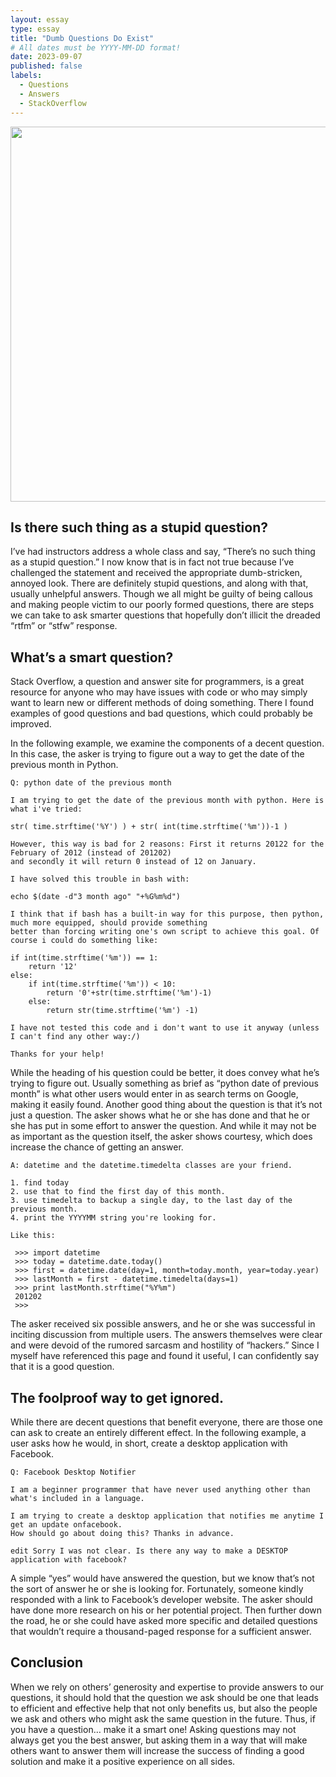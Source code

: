 ```yaml
---
layout: essay
type: essay
title: "Dumb Questions Do Exist"
# All dates must be YYYY-MM-DD format!
date: 2023-09-07
published: false
labels:
  - Questions
  - Answers
  - StackOverflow
---
```


<img width="600px" class="rounded float-start pe-4" src="https://fhntoday.com/wp-content/uploads/2019/03/smarty-900x600.png">

## Is there such thing as a stupid question?

I’ve had instructors address a whole class and say, “There’s no such thing as a stupid question.” I now know that is in fact not true because I’ve challenged the statement and received the appropriate dumb-stricken, annoyed look. There are definitely stupid questions, and along with that, usually unhelpful answers. Though we all might be guilty of being callous and making people victim to our poorly formed questions, there are steps we can take to ask smarter questions that hopefully don’t illicit the dreaded “rtfm” or “stfw” response.

## What’s a smart question?

Stack Overflow, a question and answer site for programmers, is a great resource for anyone who may have issues with code or who may simply want to learn new or different methods of doing something. There I found examples of good questions and bad questions, which could probably be improved.

In the following example, we examine the components of a decent question. In this case, the asker is trying to figure out a way to get the date of the previous month in Python.

```
Q: python date of the previous month

I am trying to get the date of the previous month with python. Here is what i've tried:

str( time.strftime('%Y') ) + str( int(time.strftime('%m'))-1 )

However, this way is bad for 2 reasons: First it returns 20122 for the February of 2012 (instead of 201202) 
and secondly it will return 0 instead of 12 on January.

I have solved this trouble in bash with:

echo $(date -d"3 month ago" "+%G%m%d")

I think that if bash has a built-in way for this purpose, then python, much more equipped, should provide something 
better than forcing writing one's own script to achieve this goal. Of course i could do something like:

if int(time.strftime('%m')) == 1:
    return '12'
else:
    if int(time.strftime('%m')) < 10:
        return '0'+str(time.strftime('%m')-1)
    else:
        return str(time.strftime('%m') -1)
        
I have not tested this code and i don't want to use it anyway (unless I can't find any other way:/)

Thanks for your help!
```

While the heading of his question could be better, it does convey what he’s trying to figure out. Usually something as brief as “python date of previous month” is what other users would enter in as search terms on Google, making it easily found. Another good thing about the question is that it’s not just a question. The asker shows what he or she has done and that he or she has put in some effort to answer the question. And while it may not be as important as the question itself, the asker shows courtesy, which does increase the chance of getting an answer.

```
A: datetime and the datetime.timedelta classes are your friend.

1. find today
2. use that to find the first day of this month.
3. use timedelta to backup a single day, to the last day of the previous month.
4. print the YYYYMM string you're looking for.

Like this:

 >>> import datetime
 >>> today = datetime.date.today()
 >>> first = datetime.date(day=1, month=today.month, year=today.year)
 >>> lastMonth = first - datetime.timedelta(days=1)
 >>> print lastMonth.strftime("%Y%m")
 201202
 >>>

```
 
The asker received six possible answers, and he or she was successful in inciting discussion from multiple users. The answers themselves were clear and were devoid of the rumored sarcasm and hostility of “hackers.” Since I myself have referenced this page and found it useful, I can confidently say that it is a good question.

## The foolproof way to get ignored.

While there are decent questions that benefit everyone, there are those one can ask to create an entirely different effect. In the following example, a user asks how he would, in short, create a desktop application with Facebook.

```
Q: Facebook Desktop Notifier

I am a beginner programmer that have never used anything other than what's included in a language.

I am trying to create a desktop application that notifies me anytime I get an update onfacebook. 
How should go about doing this? Thanks in advance.

edit Sorry I was not clear. Is there any way to make a DESKTOP application with facebook?
```

A simple “yes” would have answered the question, but we know that’s not the sort of answer he or she is looking for. Fortunately, someone kindly responded with a link to Facebook’s developer website. The asker should have done more research on his or her potential project. Then further down the road, he or she could have asked more specific and detailed questions that wouldn’t require a thousand-paged response for a sufficient answer.

## Conclusion

When we rely on others’ generosity and expertise to provide answers to our questions, it should hold that the question we ask should be one that leads to efficient and effective help that not only benefits us, but also the people we ask and others who might ask the same question in the future. Thus, if you have a question… make it a smart one! Asking questions may not always get you the best answer, but asking them in a way that will make others want to answer them will increase the success of finding a good solution and make it a positive experience on all sides.
